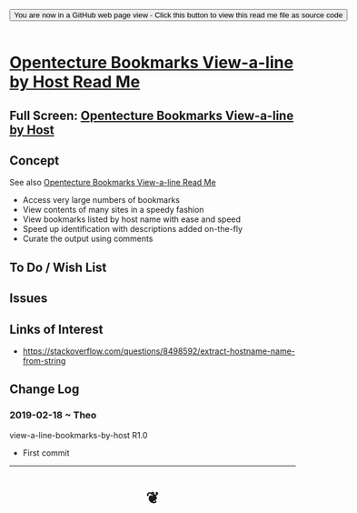 
<span style=display:none; >[You are now in a GitHub source code view - click this link to view Read Me file as a web page]( https://opentecture.github.io/indmapping/#sandbox/opentecture-bookmarks/view-a-line-bookmarks-by-host/README.md "View file as a web page." ) </span>

<div><input type=button class = 'btn btn-secondary btn-sm' onclick="window.location.href='https://github.com/opentecture/mindmapping/blob/master/sandbox/opentecture-bookmarks/view-a-line-bookmarks-by-host/README.md'";
value='You are now in a GitHub web page view - Click this button to view this read me file as source code' ></div>

<br>

# [Opentecture Bookmarks View-a-line by Host Read Me]( #sandbox/opentecture-bookmarks/view-a-line-bookmarks-by-host/README.md )

<!--
<iframe src=https://opentecture.github.io/mindmapping/view-a-line-bookmarks-by-host/view-a-line-bookmarks-by-host.html width=100% height=500px >Iframes are not viewable in GitHub source code views</iframe>
_view-a-line-bookmarks-by-host.html_
-->

## Full Screen: [Opentecture Bookmarks View-a-line by Host]( https://opentecture.github.io/mindmapping/sandbox/opentecture-bookmarks/view-a-line-bookmarks-by-host/index.html )


## Concept

See also [Opentecture Bookmarks View-a-line Read Me]( https://opentecture.github.io/mindmapping/#sandbox/opentecture-bookmarks/view-a-line-bookmarks/README.md )

* Access very large numbers of bookmarks
* View contents of many sites in a speedy fashion
* View bookmarks listed by host name with ease and speed
* Speed up identification with descriptions added on-the-fly
* Curate the output using comments


## To Do / Wish List


## Issues



## Links of Interest

* https://stackoverflow.com/questions/8498592/extract-hostname-name-from-string

## Change Log

### 2019-02-18 ~ Theo

view-a-line-bookmarks-by-host R1.0

* First commit


***

# <center title="hello!" ><a href=javascript:window.scrollTo(0,0); style=text-decoration:none; > ❦ </a></center>
